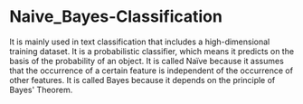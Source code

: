 # Naive_Bayes-Classification
It is mainly used in text classification that includes a high-dimensional training dataset.
It is a probabilistic classifier, which means it predicts on the basis of the probability of an object.
It is called Naïve because it assumes that the occurrence of a certain feature is independent of the occurrence of other features.
It is called Bayes because it depends on the principle of Bayes' Theorem.
